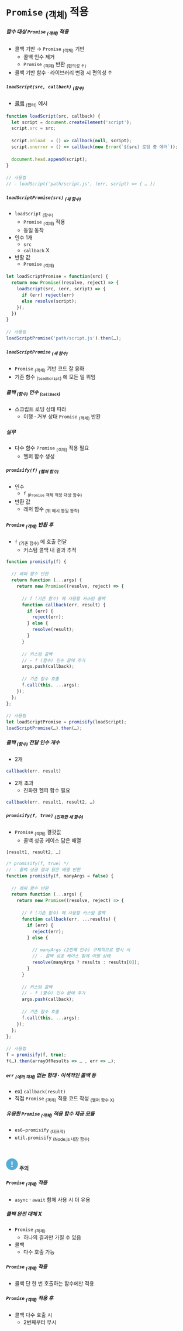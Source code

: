 `Promise` <sub>(객체)</sub> 적용
====

##### 함수 대상 `Promise` <sub>(객체)</sub> 적용
- 콜백 기반 → `Promise` <sub>(객체)</sub> 기반
  - 콜백 인수 제거
  - `Promise` <sub>(객체)</sub> 반환 <sub>(편의성 ↑)</sub>
- 콜백 기반 함수 · 라이브러리 변경 시 편의성 ↑

##### `loadScript(src, callback)` <sub>(함수)</sub>
- [콜백](./01.%20Introduction%20callbacks.md) <sub>(챕터)</sub> 예시
```javascript
function loadScript(src, callback) {
  let script = document.createElement('script');
  script.src = src;

  script.onload  = () => callback(null, script);
  script.onerror = () => callback(new Error(`${src} 로딩 중 에러`));

  document.head.append(script);
}

// 사용법
// - loadScript('path/script.js', (err, script) => { … })
```

##### `loadScriptPromise(src)` <sub>(새 함수)</sub>
- `loadScript` <sub>(함수)</sub>
  - `Promise` <sub>(객체)</sub> 적용
  - 동일 동작
- 인수 1개
  - `src`
  - `callback` X
- 반활 값
  - `Promise` <sub>(객체)</sub>
```javascript
let loadScriptPromise = function(src) {
  return new Promise((resolve, reject) => {
    loadScript(src, (err, script) => {
      if (err) reject(err)
      else resolve(script);
    });
  })
}

// 사용법
loadScriptPromise('path/script.js').then(…);
```

##### `loadScriptPromise` <sub>(새 함수)</sub>
- `Promise` <sub>(객체)</sub> 기반 코드 잘 융화
- 기존 함수 <sub>(`loadScript`)</sub> 에 모든 일 위임

##### 콜백 <sub>(함수)</sub> 인수 <sub>(`callback`)</sub>
- 스크립트 로딩 상태 따라
  - 이행 · 거부 상태 `Promise` <sub>(객체)</sub> 반환

##### 실무
- 다수 함수 `Promise` <sub>(객체)</sub> 적용 필요
  - 헬퍼 함수 생성

##### `promisify(f)` <sub>(헬퍼 함수)</sub>
- 인수
  - `f` <sub>(`Promise` 객체 적용 대상 함수)</sub>
- 반환 값
  - 래퍼 함수 <sub>(위 예시 동일 동작)</sub>

##### `Promise` <sub>(객체)</sub> 반환 후
- `f` <sub>(기존 함수)</sub> 에 호출 전달
  - 커스텀 콜백 내 결과 추적
```javascript
function promisify(f) {

  // 래퍼 함수 반환
  return function (...args) {
    return new Promise((resolve, reject) => {

      // f (기존 함수) 에 사용할 커스텀 콜백
      function callback(err, result) {
        if (err) {
          reject(err);
        } else {
          resolve(result);
        }
      }

      // 커스텀 콜백
      // - f (함수) 인수 끝에 추가
      args.push(callback);

      // 기존 함수 호출
      f.call(this, ...args);
    });
  };
};

// 사용법
let loadScriptPromise = promisify(loadScript);
loadScriptPromise(…).then(…);
```

##### 콜백 <sub>(함수)</sub> 전달 인수 개수
- 2개
```javascript
callback(err, result)
```
- 2개 초과
  - 진화한 헬퍼 함수 필요
```javascript
callback(err, result1, result2, …)
```

##### `promisify(f, true)` <sub>(진화한 새 함수)</sub>
- `Promise` <sub>(객체)</sub> 결괏값
  - 콜백 성공 케이스 담은 배열
```javascript
[result1, result2, …]
```
```javascript
/* promisify(f, true) */
// - 콜백 성공 결과 담은 배열 반환
function promisify(f, manyArgs = false) {

  // 래퍼 함수 반환
  return function (...args) {
    return new Promise((resolve, reject) => {

      // f (기존 함수) 에 사용할 커스텀 콜백
      function callback(err, ...results) {
        if (err) {
          reject(err);
        } else {

          // manyArgs (2번째 인수) 구체적으로 명시 시
          // - 콜백 성공 케이스 함께 이행 상태
          resolve(manyArgs ? results : results[0]);
        }
      }

      // 커스텀 콜백
      // - f (함수) 인수 끝에 추가
      args.push(callback);

      // 기존 함수 호출
      f.call(this, ...args);
    });
  };
};

// 사용법
f = promisify(f, true);
f(…).then(arrayOfResults => … , err => …);
```

##### `err` <sub>(에러 객체)</sub> 없는 형태 · 이색적인 콜백 등
- ex\) `callback(result)`
- 직접 `Promise` <sub>(객체)</sub> 적용 코드 작성 <sub>(헬퍼 함수 X)</sub>

##### 유용한 `Promise` <sub>(객체)</sub> 적용 함수 제공 모듈
- `es6-promisify` <sub>(대표적)</sub>
- `util.promisify` <sub>(Node.js 내장 함수)</sub>

<br />

<img src="../../images/commons/icons/circle-exclamation-solid.svg" /> **주의**

##### `Promise` <sub>(객체)</sub> 적용
- `async` · `await` 함께 사용 시 더 유용

##### 콜백 완전 대체 X
- `Promise` <sub>(객체)</sub>
  - 하나의 결과만 가질 수 있음
- 콜백
  - 다수 호출 가능

##### `Promise` <sub>(객체)</sub> 적용
- 콜백 단 한 번 호출하는 함수에만 적용

##### `Promise` <sub>(객체)</sub> 적용 후
- 콜백 다수 호출 시
  - 2번째부터 무시
